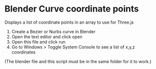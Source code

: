 # Blender Curve coordinate points
Displays a list of coordinate points in an array to use for Three.js

1. Create a Bezier or Nurbs curve in Blender <br>
2. Open the text editor and click open <br>
3. Open this file and click run <br>
4. Go to Windows > Toggle System Console to see a list of x,y,z coordinates <br>

(The blender file and this script must be in the same folder for it to work.)
